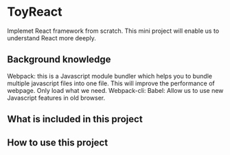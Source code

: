 # ToyReact
Implemet React framework from scratch.
This mini project will enable us to understand React more deeply.


## Background knowledge
Webpack: this is a Javascript module bundler which helps you to bundle multiple javascript files into one file. This will improve the performance of webpage. Only load what we need.
Webpack-cli:
Babel: Allow us to use new Javascript features in old browser.



## What is included in this project



## How to use this project



